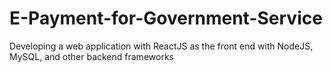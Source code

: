 # E-Payment-for-Government-Service
Developing a web application with ReactJS as the front end with NodeJS, MySQL, and other backend frameworks
